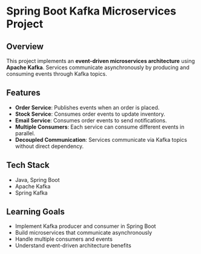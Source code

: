 # Spring Boot Kafka Microservices Project

## Overview
This project implements an **event-driven microservices architecture** using **Apache Kafka**. Services communicate asynchronously by producing and consuming events through Kafka topics.

## Features
- **Order Service**: Publishes events when an order is placed.
- **Stock Service**: Consumes order events to update inventory.
- **Email Service**: Consumes order events to send notifications.
- **Multiple Consumers**: Each service can consume different events in parallel.
- **Decoupled Communication**: Services communicate via Kafka topics without direct dependency.

## Tech Stack
- Java, Spring Boot
- Apache Kafka
- Spring Kafka

## Learning Goals
- Implement Kafka producer and consumer in Spring Boot
- Build microservices that communicate asynchronously
- Handle multiple consumers and events
- Understand event-driven architecture benefits
